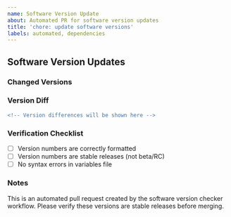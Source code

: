 ```yaml
---
name: Software Version Update
about: Automated PR for software version updates
title: 'chore: update software versions'
labels: automated, dependencies
---
```


## Software Version Updates

### Changed Versions
<!-- List of version changes detected -->

### Version Diff
```diff
<!-- Version differences will be shown here -->
```

### Verification Checklist
- [ ] Version numbers are correctly formatted
- [ ] Version numbers are stable releases (not beta/RC)
- [ ] No syntax errors in variables file

### Notes
This is an automated pull request created by the software version checker workflow.
Please verify these versions are stable releases before merging.
